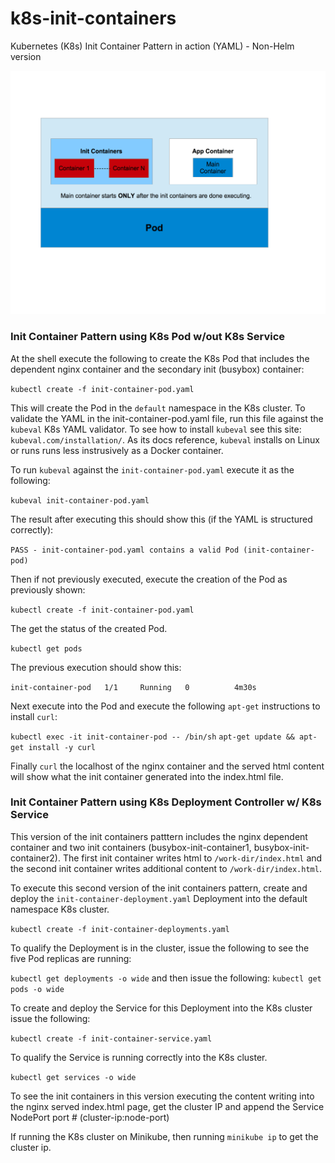 # k8s-init-containers
Kubernetes (K8s) Init Container Pattern in action (YAML) - Non-Helm version

![Init Containers Pattern Diagram](https://github.com/isgo-golgo13/k8s-init-containers/blob/main/pngs/init-containers.png)


### Init Container Pattern using K8s Pod w/out K8s Service

At the shell execute the following to create the K8s Pod that includes the dependent nginx container and 
the secondary init (busybox) container:

`kubectl create -f init-container-pod.yaml`

This will create the Pod in the `default` namespace in the K8s cluster. To validate the YAML in the init-container-pod.yaml file, 
run this file against the `kubeval` K8s YAML validator. To see how to install `kubeval` see this site: `kubeval.com/installation/`. 
As its docs reference, `kubeval` installs on Linux or runs runs less instrusively as a Docker container.

To run `kubeval` against the `init-container-pod.yaml` execute it as the following:

`kubeval init-container-pod.yaml` 

The result after executing this should show this (if the YAML is structured correctly):

`PASS - init-container-pod.yaml contains a valid Pod (init-container-pod)`

Then if not previously executed, execute the creation of the Pod as previously shown:

`kubectl create -f init-container-pod.yaml`

The get the status of the created Pod.

`kubectl get pods`

The previous execution should show this:

`init-container-pod   1/1     Running   0          4m30s`

Next execute into the Pod and execute the following `apt-get` instructions to install `curl`:

`kubectl exec -it init-container-pod -- /bin/sh`
`apt-get update && apt-get install -y curl`

Finally `curl` the localhost of the nginx container and the served html content will show what 
the init container generated into the index.html file.




### Init Container Pattern using K8s Deployment Controller w/ K8s Service

This version of the init containers patttern includes the nginx dependent container and two init containers 
(busybox-init-container1, busybox-init-container2). The first init container writes html to `/work-dir/index.html` and
the second init container writes additional content to `/work-dir/index.html`.

To execute this second version of the init containers pattern, create and deploy the `init-container-deployment.yaml` Deployment
into the default namespace K8s cluster. 

`kubectl create -f init-container-deployments.yaml` 

To qualify the Deployment is in the cluster, issue the following to see the five Pod replicas are running:

`kubectl get deployments -o wide` and then issue the following:
`kubectl get pods -o wide`

To create and deploy the Service for this Deployment into the K8s cluster issue the following:

`kubectl create -f init-container-service.yaml`

To qualify the Service is running correctly into the K8s cluster.

`kubectl get services -o wide`

To see the init containers in this version executing the content writing into the nginx served index.html page, get the cluster IP and 
append the Service NodePort port # (cluster-ip:node-port)

If running the K8s cluster on Minikube, then running `minikube ip` to get the cluster ip.